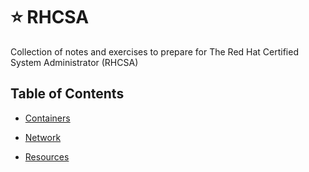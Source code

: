 # :star:  RHCSA

Collection of notes and exercises to prepare for The Red Hat Certified System Administrator (RHCSA)

## Table of Contents

- [Containers](./containers.md)
- [Network](./network.md)

- [Resources](./resources.md)
